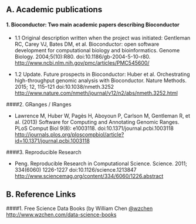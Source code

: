 ## A. Academic publications
#### 1. Bioconductor: Two main academic papers describing Bioconductor 
 
 * 1.1 Original description written when the project was initiated:
 Gentleman RC, Carey VJ, Bates DM, et al. Bioconductor: open software development for computational biology and bioinformatics.
 Genome Biology. 2004;5(10):R80. doi:10.1186/gb-2004-5-10-r80.
 http://www.ncbi.nlm.nih.gov/pmc/articles/PMC545600/
 
 * 1.2 Update. Future prospects in Bioconductor:
 Huber et al. Orchestrating high-throughput genomic analysis with Bioconductor. 
 Nature Methods. 2015; 12, 115–121 doi:10.1038/nmeth.3252
 http://www.nature.com/nmeth/journal/v12/n2/abs/nmeth.3252.html


####2. GRanges / IRanges
* Lawrence M, Huber W, Pagès H, Aboyoun P, Carlson M, Gentleman R, et al. (2013) Software for Computing and Annotating Genomic
Ranges. PLoS Comput Biol 9(8): e1003118. doi:10.1371/journal.pcbi.1003118
http://journals.plos.org/ploscompbiol/article?id=10.1371/journal.pcbi.1003118


####3. Reproducible Research
* Peng. Reproducible Research in Computational Science. Science. 2011; 334(6060) 1226-1227 doi:10.1126/science.1213847
http://www.sciencemag.org/content/334/6060/1226.abstract

## B. Reference Links
####1. Free Science Data Books (by William Chen [@wzchen](https://twitter.com/wzchen) 
http://www.wzchen.com/data-science-books
